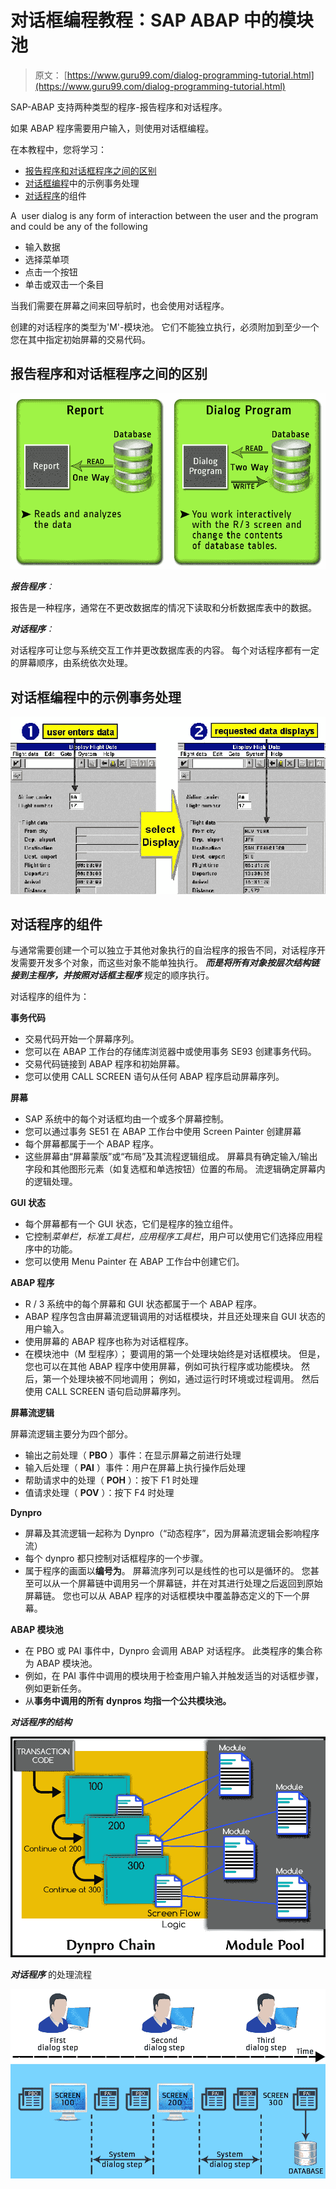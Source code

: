 # 对话框编程教程：SAP ABAP 中的模块池

> 原文： [https://www.guru99.com/dialog-programming-tutorial.html](https://www.guru99.com/dialog-programming-tutorial.html)

SAP-ABAP 支持两种类型的程序-报告程序和对话程序。

如果 ABAP 程序需要用户输入，则使用对话框编程。

在本教程中，您将学习：

*   [报告程序和对话框程序之间的区别](#1)
*   [对话框编程](#2)中的示例事务处理
*   [对话程序](#3)的组件

A  user dialog is any form of interaction between the user and the program and could be any of the following

*   输入数据
*   选择菜单项
*   点击一个按钮
*   单击或双击一个条目

当我们需要在屏幕之间来回导航时，也会使用对话程序。

创建的对话程序的类型为'M'-模块池。 它们不能独立执行，必须附加到至少一个您在其中指定初始屏幕的交易代码。

## 报告程序和对话框程序之间的区别

![Dialog Programming Tutorial: Module Pool in SAP ABAP](img/e94098b9d9d65e939bb27ac888a5efe4.png "sap-dialog-programming")

***报告程序**：*

报告是一种程序，通常在不更改数据库的情况下读取和分析数据库表中的数据。

***对话程序**：*

对话程序可让您与系统交互工作并更改数据库表的内容。 每个对话程序都有一定的屏幕顺序，由系统依次处理。

## 对话框编程中的示例事务处理

![Dialog Programming Tutorial: Module Pool in SAP ABAP](img/b735571ffd7e30a187abe49d150d0865.png "sap-dialog-programming")

## 对话程序的组件

与通常需要创建一个可以独立于其他对象执行的自治程序的报告不同，对话程序开发需要开发多个对象，而这些对象不能单独执行。 ***而是将所有对象按层次结构链接到主程序，并按照对话框主程序*** 规定的顺序执行。

对话程序的组件为：

**事务代码**

*   交易代码开始一个屏幕序列。
*   您可以在 ABAP 工作台的存储库浏览器中或使用事务 SE93 创建事务代码。
*   交易代码链接到 ABAP 程序和初始屏幕。
*   您可以使用 CALL SCREEN 语句从任何 ABAP 程序启动屏幕序列。

**屏幕**

*   SAP 系统中的每个对话框均由一个或多个屏幕控制。
*   您可以通过事务 SE51 在 ABAP 工作台中使用 Screen Painter 创建屏幕
*   每个屏幕都属于一个 ABAP 程序。
*   这些屏幕由“屏幕蒙版”或“布局”及其流程逻辑组成。 屏幕具有确定输入/输出字段和其他图形元素（如复选框和单选按钮）位置的布局。 流逻辑确定屏幕内的逻辑处理。

**GUI 状态**

*   每个屏幕都有一个 GUI 状态，它们是程序的独立组件。
*   它控制*菜单栏，标准工具栏，应用程序工具栏*，用户可以使用它们选择应用程序中的功能。
*   您可以使用 Menu Painter 在 ABAP 工作台中创建它们。

**ABAP 程序**

*   R / 3 系统中的每个屏幕和 GUI 状态都属于一个 ABAP 程序。
*   ABAP 程序包含由屏幕流逻辑调用的对话框模块，并且还处理来自 GUI 状态的用户输入。
*   使用屏幕的 ABAP 程序也称为对话框程序。
*   在模块池中（M 型程序）； 要调用的第一个处理块始终是对话框模块。 但是，您也可以在其他 ABAP 程序中使用屏幕，例如可执行程序或功能模块。 然后，第一个处理块被不同地调用； 例如，通过运行时环境或过程调用。 然后使用 CALL SCREEN 语句启动屏幕序列。

**屏幕流逻辑**

屏幕流逻辑主要分为四个部分。

*   输出之前处理（ **PBO** ）事件：在显示屏幕之前进行处理
*   输入后处理（ **PAI** ）事件：用户在屏幕上执行操作后处理
*   帮助请求中的处理（ **POH** ）：按下 F1 时处理
*   值请求处理（ **POV** ）：按下 F4 时处理

**Dynpro**

*   屏幕及其流逻辑一起称为 Dynpro（“动态程序”，因为屏幕流逻辑会影响程序流）
*   每个 dynpro 都只控制对话框程序的一个步骤。
*   属于程序的画面以**编号为**。 屏幕流序列可以是线性的也可以是循环的。 您甚至可以从一个屏幕链中调用另一个屏幕链，并在对其进行处理之后返回到原始屏幕链。 您也可以从 ABAP 程序的对话框模块中覆盖静态定义的下一个屏幕。

**ABAP 模块池**

*   在 PBO 或 PAI 事件中，Dynpro 会调用 ABAP 对话程序。 此类程序的集合称为 ABAP 模块池。
*   例如，在 PAI 事件中调用的模块用于检查用户输入并触发适当的对话框步骤，例如更新任务。
*   从**事务中调用的所有 dynpros 均指一个公共模块池。**

***对话程序的结构***

![Dialog Programming Tutorial: Module Pool in SAP ABAP](img/696aaefc660dff1b61b908d5f9779c2a.png "sap-dialog-programming")

***对话程序*** 的处理流程

![Dialog Programming Tutorial: Module Pool in SAP ABAP](img/7c3ece04ff277c71cce3eaaf91e2443c.png "sap-dialog-programming")